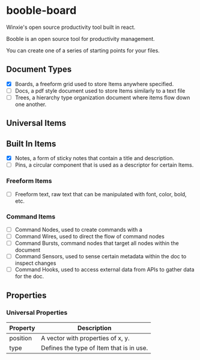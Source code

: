 # booble-board
Winxie's open source productivity tool built in react.

Booble is an open source tool for productivity management.

You can create one of a series of starting points for your files.

## Document Types
- [x] Boards, a freeform grid used to store Items anywhere specified.
- [ ] Docs, a pdf style document used to store Items similarly to a text file
- [ ] Trees, a hierarchy type organization document where items flow down one another.

## Universal Items

## Built In Items
- [X] Notes, a form of sticky notes that contain a title and description.
- [ ] Pins, a circular component that is used as a descriptor for certain Items.

### Freeform Items
- [ ] Freeform text, raw text that can be manipulated with font, color, bold, etc.

### Command Items
- [ ] Command Nodes, used to create commands with a 
- [ ] Command Wires, used to direct the flow of command nodes
- [ ] Command Bursts, command nodes that target all nodes within the document
- [ ] Command Sensors, used to sense certain metadata within the doc to inspect changes
- [ ] Command Hooks, used to access external data from APIs to gather data for the doc.

## Properties

### Universal Properties

| Property | Description |
| ----------- | ----------- |
| position | A vector with properties of x, y. |
| type | Defines the type of Item that is in use. |